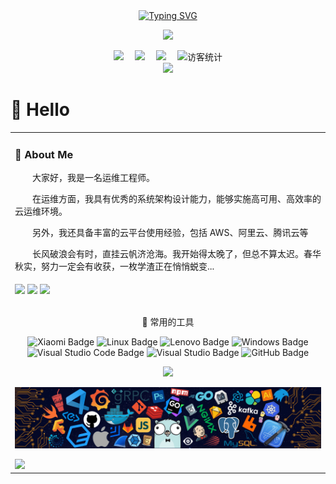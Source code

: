 <div align="center">
  
  <!-- dynamic typing effect 动态打字效果 -->
  <div align="center">
    <a href="https://www.cnsre.cn/">
      <img src="https://readme-typing-svg.demolab.com?font=Fira+Code&pause=1000&width=435&lines=www.cnsre.cn(SRE运维博客);关于我的介绍!&center=true&size=27" alt="Typing SVG" />
    </a>
  </div>

  <!-- knock code pictures 敲代码的图片 -->
  <img src="https://cdn.jsdelivr.net/gh/xwlops/xwlops/assets/images/coding.gif" /><br>

  <!-- profile logo 个人资料徽标 -->
  <div align="center">
    <a href="https://www.cnsre.cn/"><img src="https://img.shields.io/badge/Website-博客-blue" /></a>&emsp;
    <a href="https://twitter.com/"><img src="https://img.shields.io/badge/Twitter-推特-blue" /></a>&emsp;
    <a href="https://www.youtube.com/UC4nDk0V8I1c6m3CIo0F2LIQ"><img src="https://img.shields.io/badge/YouTube-油管-c32136" /></a>&emsp;
    <!-- visitor statistics logo 访客数统计徽标 -->
    <img src="https://visitor-badge.glitch.me/badge?page_id=xwlops" alt="访客统计" />
  </div>

  <!-- Snake Code Contribution Map 贪吃蛇代码贡献图 -->
  <img src="https://cdn.jsdelivr.net/gh/xwlops/xwlops/profile-snake-contrib/github-contribution-grid-snake.svg" />
  
</div>

#  🙋 Hello

<table>
<tr><td>

<!-- About me 关于我 -->
### 🤺 About Me
  
<!-- <img align="right" width="250" src="https://cdn.jsdelivr.net/gh/sun0225SUN/sun0225SUN/assets/images/hi.gif" /> -->

<p>&emsp;&emsp;大家好，我是一名运维工程师。</p>
<p>&emsp;&emsp;在运维方面，我具有优秀的系统架构设计能力，能够实施高可用、高效率的云运维环境。</p>
<p>&emsp;&emsp;另外，我还具备丰富的云平台使用经验，包括 AWS、阿里云、腾讯云等</p>
<p>&emsp;&emsp;长风破浪会有时，直挂云帆济沧海。我开始得太晚了，但总不算太迟。春华秋实，努力一定会有收获，一枚学渣正在悄悄蜕变...</p>
</td></tr>
<tr>
<td>


<!-- ########################################## 分割 ########################################## -->
<img width="200%" src="https://cdn.jsdelivr.net/gh/xwlops/xwlops/assets/images/hr.gif" />
<!-- GitHub 数据统计 -->
<img height="137px" src="https://github-readme-stats-git-masterrstaa-rickstaa.vercel.app/api?username=xwlops&hide_title=true&hide_border=true&show_icons=trueline_height=21&text_color=000&icon_color=000&bg_color=0,ea6161,ffc64d,fffc4d,52fa5a&theme=graywhite" />
<img height="137px" src="https://github-readme-stats-git-masterrstaa-rickstaa.vercel.app/api/top-langs/?username=xwlops&hide_title=true&hide_border=true&layout=compact&langs_count=6&text_color=000&icon_color=fff&bg_color=0,52fa5a,4dfcff,c64dff&theme=graywhite" /><br><br>
<div align="center" >

<!-- just img 图片 -->
<!-- <img src="https://cdn.jsdelivr.net/gh/xwlops/xwlops/assets/images/man.png" alt="Man Lifting Weights" width="250" height="250" /> -->

<!--  skill badge 技能徽章 -->


🧰 常用的工具

![Xiaomi Badge](https://img.shields.io/badge/Xiaomi-FF6900?logo=xiaomi&logoColor=fff&style=flat)  ![Linux Badge](https://img.shields.io/badge/Linux-FCC624?logo=linux&logoColor=000&style=flat)  ![Lenovo Badge](https://img.shields.io/badge/Lenovo-E2231A?logo=lenovo&logoColor=fff&style=flat)  ![Windows Badge](https://img.shields.io/badge/Windows-0078D6?logo=windows&logoColor=fff&style=flat)  ![Visual Studio Code Badge](https://img.shields.io/badge/Visual%20Studio%20Code-007ACC?logo=visualstudiocode&logoColor=fff&style=flat)  ![Visual Studio Badge](https://img.shields.io/badge/Visual%20Studio-5C2D91?logo=visualstudio&logoColor=fff&style=flat)  ![GitHub Badge](https://img.shields.io/badge/GitHub-181717?logo=github&logoColor=fff&style=flat)

<!-- programming tool icon 编程工具图标 -->
<img src="https://skillicons.dev/icons?i=linux,python,jenkins,kubernetes,docker,grafana,mysql,prometheus,nginx,aws,git,github,discord,twitter,instagram" /><br>

<!-- svg -->
<!-- <img src="https://techstack-generator.vercel.app/kubernetes-icon.svg" alt="icon" width="65" style="width: 65px; height: 65px; margin-right: 50px; margin-bottom: 0px;" />
<margin-right: 50px; margin-bottom: 0px;" />
<img src="https://techstack-generator.vercel.app/mysql-icon.svg" alt="icon" width="65" style="width: 65px; height: 65px; margin-right: 50px; margin-bottom: 0px;" />
<img src="https://techstack-generator.vercel.app/docker-icon.svg" alt="icon" width="65" style="width: 65px; height: 65px; margin-right: 50px; margin-bottom: 0px;" /> 
<img src="https://techstack-generator.vercel.app/aws-icon.svg" alt="icon" width="65" style="width: 65px; height: 65px; margin-right: 50px; margin-bottom: 0px;" />
<img src="https://techstack-generator.vercel.app/nginx-icon.svg" alt="icon" width="65" style="width: 65px; height: 65px; margin-right: 50px; margin-bottom: 0px;" /><br> -->

<!-- gif -->
<!-- <img height="100" width="100" src="https://cdn.jsdelivr.net/gh/xwlops/xwlops/assets/images/vscode.webp">
<img height="100" width="100" src="https://cdn.jsdelivr.net/gh/xwlops/xwlops/assets/images/python.webp">
<img height="100" width="100" src="https://cdn.jsdelivr.net/gh/xwlops/xwlops/assets/images/github.webp">
<img height="100" width="100" src="https://cdn.jsdelivr.net/gh/xwlops/xwlops/assets/images/zabbix.webp">
<img height="100" width="100" src="https://cdn.jsdelivr.net/gh/xwlops/xwlops/assets/images/jenkins.webp">
<img height="100" width="100" src="https://cdn.jsdelivr.net/gh/xwlops/xwlops/assets/images/lambda.webp">
<img height="100" width="100" src="https://cdn.jsdelivr.net/gh/xwlops/xwlops/assets/images/shell.webp">
<img height="100" width="100" src="https://cdn.jsdelivr.net/gh/xwlops/xwlops/assets/images/linux.webp">
<img height="100" width="100" src="https://cdn.jsdelivr.net/gh/xwlops/xwlops/assets/images/prometheus.webp"> -->
<!-- just img 图片 -->
<img src="./assets/images/icon.png" /></div>

<!-- profile-3d-contrib 3D贡献图-->
<img src="https://cdn.jsdelivr.net/gh/xwlops/xwlops/profile-3d-contrib/profile-night-rainbow.svg" />
</div>

<!-- ########################################## 分割 ########################################## -->
<!-- <img width="200%" src="https://cdn.jsdelivr.net/gh/xwlops/xwlops/assets/images/hr.gif" /> -->

<div align="center" >

<!-- Github-Stats-Terminal 终端风格信息 -->
<!-- <img src="https://cdn.jsdelivr.net/gh/sun0225SUN/Github-Stats-Terminal/github_stats.svg"/><br> -->
  
<!-- Quotes 名人名言 -->
<!-- <img src="https://quotes-github-readme.vercel.app/api?type=horizontal&theme=dark" /><br> -->
  
<!-- GitHub 奖杯🏆 -->
<!-- <img  src="https://github-profile-trophy.vercel.app/?username=sun0225SUN&theme=gruvbox&row=1&column=7&no-frame=true&no-bg=true" /><br> -->


<!-- Awesome repo 比较好的仓库-->
<!-- <a href="https://github.com/xwlops/Awesome-Love-Code">
<img src="https://github-readme-stats-git-masterrstaa-rickstaa.vercel.app/api/pin/?username=xwlops&repo=Awesome-Love-Code&theme=dark&bg_color=121212&hide_border=true" /></a>
<a href="https://github.com/sun0225SUN/Student-Data-Vision">
<img src="https://github-readme-stats-git-masterrstaa-rickstaa.vercel.app/api/pin/?username=sun0225SUN&repo=Student-Data-Vision&theme=dark&bg_color=121212&hide_border=true" /></a><br><br> -->
  
<!-- Wakatime Graph-->
<!-- <table>
  <tr>
    <td><img src="https://wakatime.com/share/@42d0678c-368b-448b-9a77-5d21c5b55352/d07b5f65-d3e1-4896-897c-1695c560a7dc.svg" width="500" alt="Wakatime"/></td>
    <td><img src="https://wakatime.com/share/@42d0678c-368b-448b-9a77-5d21c5b55352/39a6f115-6058-44ce-95da-c3b2cbc9e831.svg" width="500" alt="Wakatime"/></td>
  </tr>
  <tr>
    <td colspan="2"><a href="https://run.sunguoqi.com"><img width="200%" src="https://cdn.jsdelivr.net/gh/sun0225SUN/running/assets/github_2023.svg" /></a><br></td>
  </tr>
</table>
</div> -->

<!-- ########################################## 分割 ########################################## -->
<!-- <img width="200%" src="./assets/images/hr.gif" /> -->
<!-- just img 图片 -->
<!-- <img src="https://cdn.jsdelivr.net/gh/sun0225SUN/sun0225SUN/assets/images/rocket.png"/> -->
</div>
